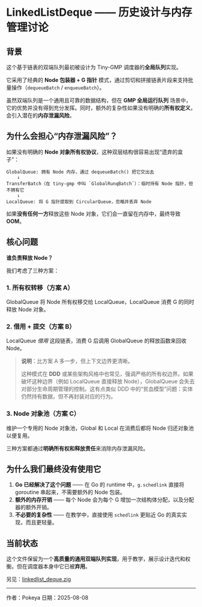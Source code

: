 # LinkedListDeque —— 历史设计与内存管理讨论

## 背景

这个基于链表的双端队列最初被设计为 Tiny-GMP 调度器的**全局队列**实现。

它采用了经典的 **Node 包装器 + G 指针** 模式，通过剪切和拼接链表片段来支持批量操作（`dequeueBatch` / `enqueueBatch`）。

虽然双端队列是一个通用且可靠的数据结构，但在 **GMP 全局运行队列** 场景中，它的优势并没有得到充分发挥。同时，额外的复杂性如果没有明确的**所有权定义**，会引入潜在的**内存泄漏风险**。

## 为什么会担心“内存泄漏风险”？

如果没有明确的 **Node 对象所有权协议**，这种双层结构很容易出现“遗弃的盒子”：

```text
GlobalQueue: 拥有 Node 内存，通过 dequeueBatch() 把它交出去
    ↓
TransferBatch（在 tiny-gmp 中叫 `GlobalRunqBatch`）：临时持有 Node 指针，但不拥有它
    ↓
LocalQueue: 将 G 指针提取到 CircularQueue，忽略并丢弃 Node
```

如果**没有任何一方**释放这些 Node 对象，它们会一直留在内存中，最终导致 **OOM**。

## 核心问题

**谁负责释放 Node？**

我们考虑了三种方案：

### 1. 所有权转移（方案 A）

GlobalQueue 将 Node 所有权移交给 LocalQueue，LocalQueue 消费 G 的同时释放 Node 对象。

### 2. 借用 + 提交（方案 B）

LocalQueue _借用_ 这段链表，消费 G 后调用 GlobalQueue 的释放函数来回收 Node。

> **说明**：比方案 A 多一步，但上下文边界更清晰。
>
> 这种模式在 **DDD** 或某些架构风格中也常见，强调严格的所有权边界。如果破坏这种边界（例如 LocalQueue 直接释放 Node），GlobalQueue 会失去对部分生命周期管理的控制。这有点类似 DDD 中的“贫血模型”问题：实体仍然持有数据，但不再封装对应的行为。

### 3. Node 对象池（方案 C）

维护一个专用的 Node 对象池，Global 和 Local 在消费后都将 Node 归还对象池以便复用。

三种方案都通过**明确所有权和释放责任**来消除内存泄漏风险。

## 为什么我们最终没有使用它

1. **Go 已经解决了这个问题** —— 在 Go 的 runtime 中，`g.schedlink` 直接将 goroutine 串起来，不需要额外的 Node 包装。
2. **额外的内存开销** —— 每个 Node 会为每个 G 增加一次结构体分配，以及分配器的额外开销。
3. **不必要的复杂性** —— 在教学中，直接使用 `schedlink` 更贴近 Go 的真实实现，而且更轻量。

## 当前状态

这个文件保留为一个**高质量的通用双端队列实现**，用于教学，展示设计迭代和权衡。但在调度器本身中它已被**弃用**。

另见：[linkedlist_deque.zig](../../src/lib/ds/linkedlist_deque.zig)

---

作者：Pokeya 日期：2025-08-08
